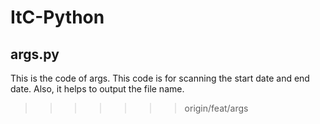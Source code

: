 
# ItC-Python
## args.py
This is the code of args.
This code is for scanning the start date and end date.
Also, it helps to output the file name.
>>>>>>> origin/feat/args
